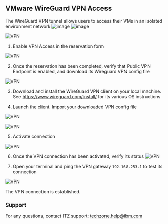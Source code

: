 ## VMware WireGuard VPN Access

The WireGuard VPN tunnel allows users to access their VMs in an isolated environment network.![image](https://media.github.ibm.com/user/408676/files/64f0c210-a26a-4a79-9195-06f6071be549)
![image](https://media.github.ibm.com/user/408676/files/7808612d-11f7-4643-a660-fe2255dbf4ea)


![VPN](https://github.com/IBM/itz-support-public/blob/main/IBM-Technology-Zone/IBM-Technology-Zone-Runbooks/Images/vmware-vpn.png)

1. Enable VPN Access in the reservation form

![VPN](https://github.com/IBM/itz-support-public/blob/main/IBM-Technology-Zone/IBM-Technology-Zone-Runbooks/Images/vmware-vpn-reserve.png)

2. Once the reservation has been completed, verify that Public VPN Endpoint is enabled, and download its Wireguard VPN config file

![VPN](https://github.com/IBM/itz-support-public/blob/main/IBM-Technology-Zone/IBM-Technology-Zone-Runbooks/Images/vmware-vpn-download.png)

3. Download and install the WireGuard VPN client on your local machine.
See https://www.wireguard.com/install/ for its various OS instructions

4. Launch the client. Import your downloaded VPN config file

![VPN](https://github.com/IBM/itz-support-public/blob/main/IBM-Technology-Zone/IBM-Technology-Zone-Runbooks/Images/vmware-vpn-import.png)

![VPN](https://github.com/IBM/itz-support-public/blob/main/IBM-Technology-Zone/IBM-Technology-Zone-Runbooks/Images/vmware-vpn-import2.png)

5. Activate connection

![VPN](https://github.com/IBM/itz-support-public/blob/main/IBM-Technology-Zone/IBM-Technology-Zone-Runbooks/Images/vmware-vpn-activate.png)

6. Once the VPN connection has been activated, verify its status
![VPN](https://github.com/IBM/itz-support-public/blob/main/IBM-Technology-Zone/IBM-Technology-Zone-Runbooks/Images/vmware-vpn-activated.png)

7. Open your terminal and ping the VPN gateway `192.168.253.1` to test its connection

![VPN](https://github.com/IBM/itz-support-public/blob/main/IBM-Technology-Zone/IBM-Technology-Zone-Runbooks/Images/vmware-vpn-test.png)

The VPN connection is established.

### Support

For any questions, contact ITZ support: techzone.help@ibm.com
